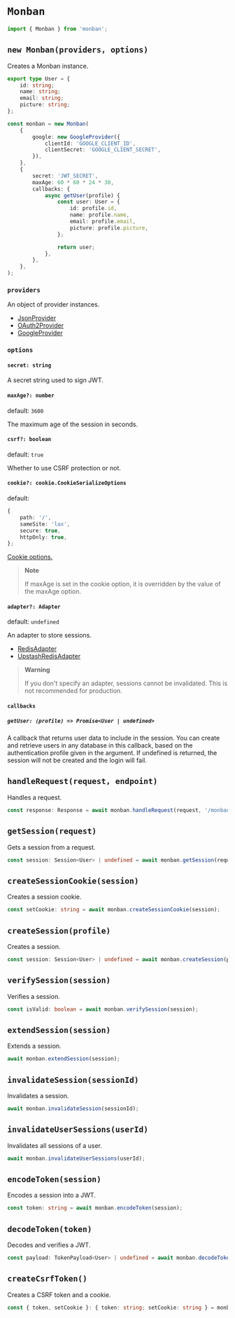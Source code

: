 # `Monban`

```typescript
import { Monban } from 'monban';
```

## `new Monban(providers, options)`

Creates a Monban instance.

```typescript
export type User = {
    id: string;
    name: string;
    email: string;
    picture: string;
};

const monban = new Monban(
    {
        google: new GoogleProvider({
            clientId: 'GOOGLE_CLIENT_ID',
            clientSecret: 'GOOGLE_CLIENT_SECRET',
        }),
    },
    {
        secret: 'JWT_SECRET',
        maxAge: 60 * 60 * 24 * 30,
        callbacks: {
            async getUser(profile) {
                const user: User = {
                    id: profile.id,
                    name: profile.name,
                    email: profile.email,
                    picture: profile.picture,
                };

                return user;
            },
        },
    },
);
```

### `providers`

An object of provider instances.

-   [JsonProvider](/packages/monban/src/providers/json/)
-   [OAuth2Provider](/packages/monban/src/providers/oauth2/)
-   [GoogleProvider](/packages/monban/src/providers/google/)

### `options`

#### `secret: string`

A secret string used to sign JWT.

#### `maxAge?: number`

default: `3600`

The maximum age of the session in seconds.

#### `csrf?: boolean`

default: `true`

Whether to use CSRF protection or not.

#### `cookie?: cookie.CookieSerializeOptions`

default:

```typescript
{
    path: '/',
    sameSite: 'lax',
    secure: true,
    httpOnly: true,
};
```

[Cookie options.](https://github.com/jshttp/cookie#options-1)

> **Note**
>
> If maxAge is set in the cookie option, it is overridden by the value of the maxAge option.

#### `adapter?: Adapter`

default: `undefined`

An adapter to store sessions.

-   [RedisAdapter](/packages/redis-adapter/)
-   [UpstashRedisAdapter](/packages/upstash-redis-adapter/)

> **Warning**
>
> If you don't specify an adapter, sessions cannot be invalidated. This is not recommended for production.

#### `callbacks`

##### `getUser: (profile) => Promise<User | undefined>`

A callback that returns user data to include in the session.
You can create and retrieve users in any database in this callback, based on the authentication profile given in the argument.
If undefined is returned, the session will not be created and the login will fail.

## `handleRequest(request, endpoint)`

Handles a request.

```typescript
const response: Response = await monban.handleRequest(request, '/monban');
```

## `getSession(request)`

Gets a session from a request.

```typescript
const session: Session<User> | undefined = await monban.getSession(request);
```

## `createSessionCookie(session)`

Creates a session cookie.

```typescript
const setCookie: string = await monban.createSessionCookie(session);
```

## `createSession(profile)`

Creates a session.

```typescript
const session: Session<User> | undefined = await monban.createSession(profile);
```

## `verifySession(session)`

Verifies a session.

```typescript
const isValid: boolean = await monban.verifySession(session);
```

## `extendSession(session)`

Extends a session.

```typescript
await monban.extendSession(session);
```

## `invalidateSession(sessionId)`

Invalidates a session.

```typescript
await monban.invalidateSession(sessionId);
```

## `invalidateUserSessions(userId)`

Invalidates all sessions of a user.

```typescript
await monban.invalidateUserSessions(userId);
```

## `encodeToken(session)`

Encodes a session into a JWT.

```typescript
const token: string = await monban.encodeToken(session);
```

## `decodeToken(token)`

Decodes and verifies a JWT.

```typescript
const payload: TokenPayload<User> | undefined = await monban.decodeToken(token);
```

## `createCsrfToken()`

Creates a CSRF token and a cookie.

```typescript
const { token, setCookie }: { token: string; setCookie: string } = monban.createCsrfToken();
```
